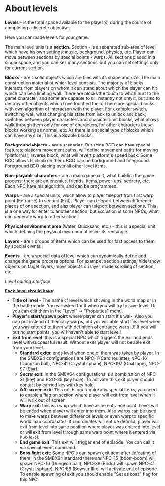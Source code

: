 # About levels

**Levels** - is the total space available to the player(s) during
the course of completing a discrete objective.

Here you can made levels for your game.

The main level unis is a **section**. Section - is a separated sub-area
of level which have his own settings: music, background, physics, etc.
Player can move between sections by special points - warps. All sections
placed in a single space, and you can see many sections, but you can
set settings only for current section.

**Blocks** - are a solid objects which are tiles with its shape and size.
The main construction material of which level consists. The majority of blocks interacts from players on whom it can stand about which the player can hit which can be a limiting wall. There are blocks the touch to which hurt to the game character, and some are capable to kill instantly not only it, but also to destroy other objects which have touched them. There are special blocks with own algorithm of interaction with the player. For example: switch, switching wall, what changing his state from lock to unlock and back; switches between player characters and character limit blocks, what allows walk through them only for one of characters, for other characters these blocks working as normal, etc. As there is a special type of blocks which can have any size. This is a Sizable blocks.

**Background objects** - are a sceneries. But some BGO can have special
features: platform movement paths, will define movement paths for moving
"platforms", reverse block, what will revert platform's speed back. Some BGO
allows to climb on them. BGO can be background and foreground. Foreground
BGO placing over all other level items.

**Non-playable characters** - are a main game unit, what building the game process:
there are an enemies, friends, items, power-ups, scenery, etc. Each NPC have
his algorithm, and can be programmed.

**Warps** - are a special units, which allow to player teleport from first
warp point (Entrance) to second (Exit). Player can teleport between
difference places of one section, and also player can teleport between
sections. This is a one way for enter to another section, but exclusion
is some NPCs, what can generate warp to other section.

**Physical environment area** (Water, Quicksand, etc.) - this is a special
unit which defining the physical environment inside its rectangle.

**Layers** - are a groups of items which can be used for fast access to
them by special events.

**Events** - are a special data of level which can dynamically define and
change the game process options. For example: section settings, hide/show
objects on target layers, move objects on layer, made scrolling of
section, etc.


_Level editing interface_

<ImageZoom 
  alt="005_levelEditingSpace"
  url="screenshots/LevelEditing/005_levelEditingSpace.png" 
  :border="true" 
/>

<u>**Each level should have**</u>:

* **Title of level** - The name of level which showing in the world map or in
the battle mode. You will asked for it when you will try to save level.
Or you can edit them in the "Level" -> "Properties" menu.
* **Player's start/spawn point** where player can start it's walk. Also you
can put instead of them any warps, but you will able start this level
when you was entered to them with definition of entrance warp ID! If you
will put no start points, you will haven't able to start level!
* **Exit from level**: this is a special NPC which triggers the exit and ends
level with successful result. Without exits player will not be able exit
from your level.
  * **Standard exits**: ends level when one of them was taken by player. In the
  SMBX64 configurations are  NPC-11(Card roulette), NPC-16 (Dungeon ball),
  NPC-41 (Crystal sphare), NPC-197 (Goal tape), NPC-97 (Star).
  * **Secret exit**: in the SMBX64 configurations is a combination of NPC-31
  (key) and BGO-35 (key hole). To activate this exit player should contact
  by carried key with key hole.
  * **Off-screen exit**: This exit is not require any special items, you need to
  enable a flag on section where player will exit from level when it will
  walk out of screen.
  * **Warp exit**: this is a warp which have alone entrance point. Level will
  be ended when player will enter into them. Also warps can be used to make
  warps between difference levels or even warp to specific world map
  coordinates. If coordinates will not be defined, player will exit from
  level into same position where player was entered into level or will exit
  from level through same warp point where it entered via hub level.
  * **End game exit**: This exit will trigger end of episode. You can call it
  via special event command.
  * **Boss fight exit**: Some NPC's can spawn exit item after defeating of them.
  In the SMBX64 standard there are NPC-15 (boom-boom) will spawn NPC-16
  (Dungeon ball), NPC-39 (Birdo) will spawn NPC-41 (Crystal sphare),
  NPC-86 (Bowser IIIrd) will activate end of episode. To enable spawning
  of exit you should enable "Set as boss" flag for this NPC!
